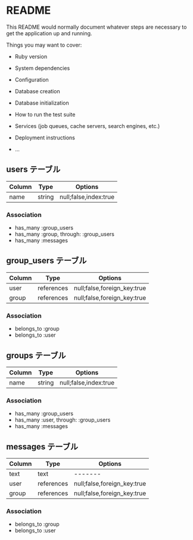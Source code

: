 # README

This README would normally document whatever steps are necessary to get the
application up and running.

Things you may want to cover:

* Ruby version

* System dependencies

* Configuration

* Database creation

* Database initialization

* How to run the test suite

* Services (job queues, cache servers, search engines, etc.)

* Deployment instructions

* ...


## users テーブル
|Column|Type|Options|
|------|----|-------|
|name|string|null;false,index:true|

### Association
- has_many :group_users
- has_many :group, through: :group_users
- has_many :messages


## group_users テーブル
|Column|Type|Options|
|------|----|-------|
|user|references|null;false,foreign_key:true|
|group|references|null;false,foreign_key:true|

### Association
- belongs_to :group
- belongs_to :user


## groups テーブル
|Column|Type|Options|
|------|----|-------|
|name|string|null;false,index:true|

### Association
- has_many :group_users
- has_many :user, through: :group_users
- has_many :messages


## messages テーブル
|Column|Type|Options|
|------|----|-------|
|text|text|-------|
|user|references|null;false,foreign_key:true|
|group|references|null;false,foreign_key:true|

### Association
- belongs_to :group
- belongs_to :user